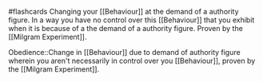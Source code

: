 #flashcards 
Changing your [[Behaviour]] at the demand of a authority figure. In a way you have no control over this [[Behaviour]] that you exhibit when it is because of a the demand of a authority figure. Proven by the [[Milgram Experiment]].

Obedience::Change in [[Behaviour]] due to demand of authority figure wherein you aren't necessarily in control over you [[Behaviour]], proven by the [[Milgram Experiment]].
<!--SR:!2023-11-08,4,270-->